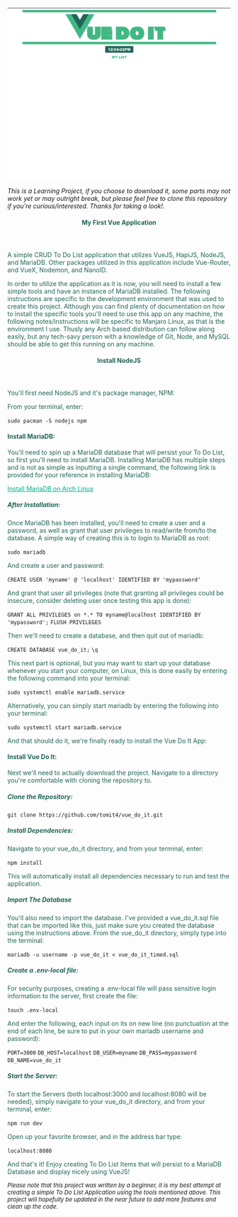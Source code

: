 ![screen-gif](./public/vue_do_it_2.gif)

_This is a Learning Project, if you choose to download it, some parts may not work yet or may outright break, but please feel free to clone this repository if you're curious/interested. Thanks for taking a look!._

<header>
<h4 style=color:#206557ff>My First Vue Application</h4>
</header>
<body>

<p style=color:#206557ff>A simple CRUD To Do List application that utilizes VueJS, HapiJS, NodeJS, and MariaDB.  Other packages utilized in this application include Vue-Router, and VueX, Nodemon, and NanoID.</p>

<p style=color:#206557ff>In order to utilize the application as it is now, you will need to install a few simple tools and have an instance of MariaDB installed.  The following instructions are specific to the development environment that was used to create this project.  Although you can find plenty of documentation on how to install the specific tools you'll need to use this app on any machine, the following notes/instructions will be specific to Manjaro Linux, as that is the environment I use.  Thusly any Arch based distribution can follow along easily, but any tech-savy person with a knowledge of Git, Node, and MySQL should be able to get this running on any machine.</p>

<header>
<h4 style=color:#206557ff>Install NodeJS</h4>
</header>

<p style=color:#206557ff>You'll first need NodeJS and it's package manager, NPM:</p>

<p style=color:#206557ff>From your terminal, enter:</p>

`sudo pacman -S nodejs npm`

<h4 style=color:#206557ff>Install MariaDB:</h4>

<p style=color:#206557ff>You'll need to spin up a MariaDB database that will persist your To Do List, so first you'll need to install MariaDB.
Installing MariaDB has multiple steps and is not as simple as inputting a single command, the following link is provided for your reference in installing MariaDB:</p>

<a style=color:#00ae8cff href="https://wiki.archlinux.org/title/MariaDB">Install MariaDB on Arch Linux</a>

<h5 style=color:#206557ff>After Installation:</h5>

<p style=color:#206557ff>Once MariaDB has been installed, you'll need to create a user and a password, as well as grant that user privileges to read/write from/to the database.  A simple way of creating this is to login to MariaDB as root:</p>

`sudo mariadb`

<p style=color:#206557ff>And create a user and password:</p>

`CREATE USER 'myname' @ 'localhost' IDENTIFIED BY 'mypassword'`

<p style=color:#206557ff>And grant that user all privileges (note that granting all privileges could be insecure, consider deleting user once testing this app is done):</p>

`GRANT ALL PRIVILEGES on *.* TO myname@localhost IDENTIFIED BY 'mypassword';`
`FLUSH PRIVILEGES`

<p style=color:#206557ff>Then we'll need to create a database, and then quit out of mariadb:</p>

`CREATE DATABASE vue_do_it;`
`\q`

<p style=color:#206557ff>This next part is optional, but you may want to start up your database whenever you start your computer, on Linux, this is done easily by entering the following command into your terminal:</p>

`sudo systemctl enable mariadb.service`

<p style=color:#206557ff>Alternatively, you can simply start mariadb by entering the following into your terminal:</p>

`sudo systemctl start mariadb.service`

<p style=color:#206557ff>And that should do it, we're finally ready to install the Vue Do It App:</p>

<h4 style=color:#206557ff>Install Vue Do It:</h4>

<p style=color:#206557ff>Next we'll need to actually download the project. Navigate to a directory you're comfortable with cloning the repository to.</p>

<h5 style=color:#206557ff>Clone the Repository:</h5>

`git clone https://github.com/tomit4/vue_do_it.git`

<h5 style=color:#206557ff>Install Dependencies:</h5>

<p style=color:#206557ff>Navigate to your vue_do_it directory, and from your terminal, enter:</p>

`npm install`

<p style=color:#206557ff>This will automatically install all dependencies necessary to run and test the application.</p>

<h5 style=color:#206557ff>Import The Database</h5>

<p style=color:#206557ff>You'll also need to import the database.  I've provided a vue_do_it.sql file that can be imported like this, just make sure you created the database using the instructions above.  From the vue_do_it directory, simply type into the terminal:</p>

`mariadb -u username -p vue_do_it < vue_do_it_timed.sql`

<h5 style=color:#206557ff>Create a .env-local file:</h5>

<p style=color:#206557ff>For security purposes, creating a .env-local file will pass sensitive login information to the server, first create the file:</p>

`touch .env-local`

<p style=color:#206557ff>And enter the following, each input on its on new line (no punctuation at the end of each line, be sure to put in your own mariadb username and password):</p>

`PORT=3000`
`DB_HOST=localhost`
`DB_USER=myname`
`DB_PASS=mypassword`
`DB_NAME=vue_do_it`

<h5 style=color:#206557ff>Start the Server:</h5>

<p style=color:#206557ff>To start the Servers (both localhost:3000 and localhost:8080 will be needed), simply navigate to your vue_do_it directory, and from your terminal, enter:</p>

`npm run dev`

<p style=color:#206557ff>Open up your favorite browser, and in the address bar type:</p>

`localhost:8080`

<p style=color:#206557ff>And that's it!  Enjoy creating To Do List Items that will persist to a MariaDB Database and display nicely using VueJS!</p>

<font size="2">

_Please note that this project was written by a beginner, it is my best attempt at creating a simple To Do List Application using the tools mentioned above. This project will hopefully be updated in the near future to add more features and clean up the code._
